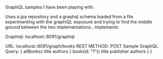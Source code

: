 GraphQL samples I have been playing with.

Uses a jpa repository and a graphql schema loaded from a file
experimenting with the graphiQL exposure and trying to find the middle ground between the two implementations.. 
implements

Graphiql: localhost::8091/graphiql

URL: localhost::8091/graph/books
REST METHOD: POST
Sample GraphQL Query:
{
	allBooks{
		title
		authors
	}
	book(id: "1"){
		title
		publisher
		authors
	}
}
